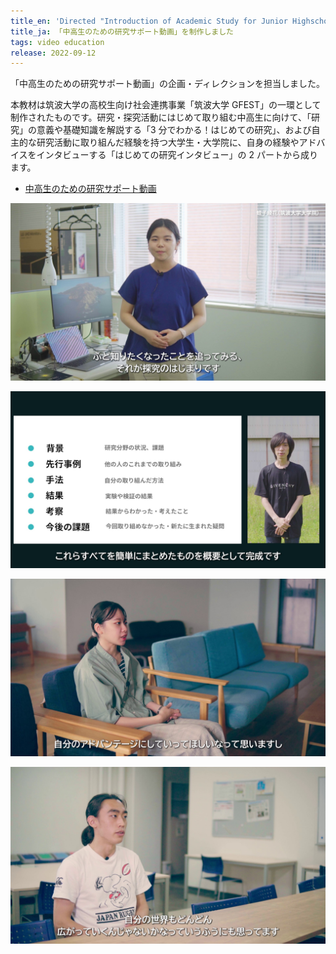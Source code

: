 ```yaml
---
title_en: 'Directed "Introduction of Academic Study for Junior Highschool and Highschool Students"'
title_ja: 「中高生のための研究サポート動画」を制作しました
tags: video education
release: 2022-09-12
---
```


「中高生のための研究サポート動画」の企画・ディレクションを担当しました。

本教材は筑波大学の高校生向け社会連携事業「筑波大学 GFEST」の一環として制作されたものです。研究・探究活動にはじめて取り組む中高生に向けて、「研究」の意義や基礎知識を解説する「3 分でわかる！はじめての研究」、および自主的な研究活動に取り組んだ経験を持つ大学生・大学院に、自身の経験やアドバイスをインタビューする「はじめての研究インタビュー」の 2 パートから成ります。

- [中高生のための研究サポート動画](/pages/works/gfest-guide-video.md)

![](/assets/works/gfest-guide-video/capture_01-0.jpg)

![](/assets/works/gfest-guide-video/capture_02-0.jpg)

![](/assets/works/gfest-guide-video/capture_ishida-0.jpg)

![](/assets/works/gfest-guide-video/capture_tabuchi-0.jpg)
